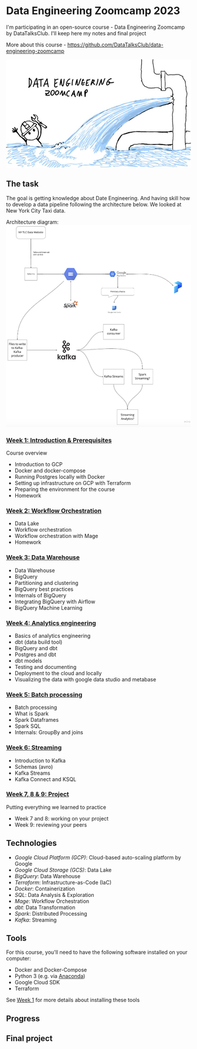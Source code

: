 # Data Engineering Zoomcamp 2023

I'm participating in an open-source course - Data Engineering Zoomcamp by DataTalksClub. I'll keep here my notes and final project 

More about this course - https://github.com/DataTalksClub/data-engineering-zoomcamp

![Untitled](images/Untitled.png)

## The task
The goal is getting knowledge about Date Engineering. And having skill how to develop a data pipeline following the architecture below. We looked at New York City Taxi data.


Architecture diagram:
![arch_2.png](images/arch_2.png)

### [Week 1: Introduction & Prerequisites](week_1_basics_n_setup/)

Course overview

- Introduction to GCP
- Docker and docker-compose
- Running Postgres locally with Docker
- Setting up infrastructure on GCP with Terraform
- Preparing the environment for the course
- Homework

### [Week 2: Workflow Orchestration](week_2_workflow_orchestration/)

- Data Lake
- Workflow orchestration
- Workflow orchestration with Mage
- Homework

### [Week 3: Data Warehouse](week_3_data_warehouse/)

- Data Warehouse
- BigQuery
- Partitioning and clustering
- BigQuery best practices
- Internals of BigQuery
- Integrating BigQuery with Airflow
- BigQuery Machine Learning

### [Week 4: Analytics engineering](week_4_analytics_engineeringj/)

- Basics of analytics engineering
- dbt (data build tool)
- BigQuery and dbt
- Postgres and dbt
- dbt models
- Testing and documenting
- Deployment to the cloud and locally
- Visualizing the data with google data studio and metabase

### [Week 5: Batch processing](week_5_batch_processing/)

- Batch processing
- What is Spark
- Spark Dataframes
- Spark SQL
- Internals: GroupBy and joins

### [Week 6: Streaming](week_6_stream_processing/)

- Introduction to Kafka
- Schemas (avro)
- Kafka Streams
- Kafka Connect and KSQL

### [Week 7, 8 & 9: Project](week_7_project/)

Putting everything we learned to practice

- Week 7 and 8: working on your project
- Week 9: reviewing your peers

## Technologies

- *Google Cloud Platform (GCP)*: Cloud-based auto-scaling platform by Google
- *Google Cloud Storage (GCS)*: Data Lake
- *BigQuery*: Data Warehouse
- *Terraform*: Infrastructure-as-Code (IaC)
- *Docker*: Containerization
- *SQL*: Data Analysis & Exploration
- *Mage*: Workflow Orchestration
- *dbt*: Data Transformation
- *Spark*: Distributed Processing
- *Kafka*: Streaming

## Tools

For this course, you'll need to have the following software installed on your computer:

- Docker and Docker-Compose
- Python 3 (e.g. via [Anaconda](https://www.anaconda.com/products/individual))
- Google Cloud SDK
- Terraform

See [Week 1](week_1_basics_n_setup/) for more details about installing these tools

## Progress

## Final project